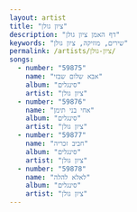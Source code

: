 ```yaml
---
layout: artist
title: "ציון גולן"
description: "דף האמן ציון גולן"
keywords: "שירים, מוזיקה, ציון גולן"
permalink: /artists/ציון-גולן/
songs:
  - number: "59875"
    name: "אבא שלום שבזי"
    album: "סינגלים"
    artist: "ציון גולן"
  - number: "59876"
    name: "אחי בני תימן"
    album: "סינגלים"
    artist: "ציון גולן"
  - number: "59877"
    name: "חביב זכריה"
    album: "סינגלים"
    artist: "ציון גולן"
  - number: "59878"
    name: "לאלא להלה"
    album: "סינגלים"
    artist: "ציון גולן"
---
```

